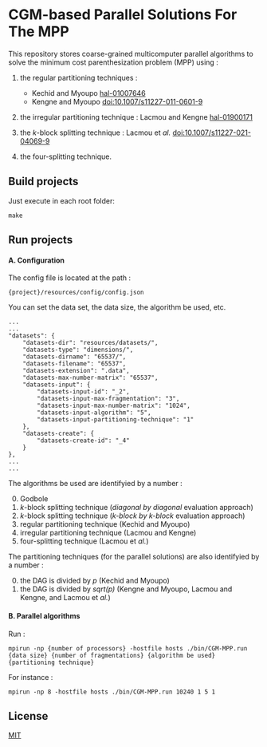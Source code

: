 # CGM-based Parallel Solutions For The MPP

This repository stores coarse-grained multicomputer parallel algorithms to solve the minimum cost parenthesization problem (MPP) using : 

1.  the regular partitioning techniques : 
    - Kechid and Myoupo [hal-01007646](https://hal.archives-ouvertes.fr/hal-01007646)
    - Kengne and Myoupo [doi:10.1007/s11227-011-0601-9](https://doi.org/10.1007/s11227-011-0601-9) 

2.  the irregular partitioning technique : Lacmou and Kengne [hal-01900171](https://hal.archives-ouvertes.fr/hal-01900171)

3.  the *k*-block splitting technique : Lacmou et *al.* [doi:10.1007/s11227-021-04069-9](https://doi.org/10.1007/s11227-021-04069-9) 

4.  the four-splitting technique.

## Build projects

Just execute in each root folder:

````
make
````

## Run projects

#### A. Configuration

The config file is located at the path :

````
{project}/resources/config/config.json
````

You can set the data set, the data size, the algorithm be used, etc.

````
...
...
"datasets": {
    "datasets-dir": "resources/datasets/",
    "datasets-type": "dimensions/",
    "datasets-dirname": "65537/",
    "datasets-filename": "65537",
    "datasets-extension": ".data",
    "datasets-max-number-matrix": "65537",
    "datasets-input": {
        "datasets-input-id": "_2",
        "datasets-input-max-fragmentation": "3",
        "datasets-input-max-number-matrix": "1024",
        "datasets-input-algorithm": "5",
        "datasets-input-partitioning-technique": "1"
    },
    "datasets-create": {
        "datasets-create-id": "_4"
    }
},
...
...
````

The algorithms be used are identifyied by a number :

0.  Godbole
1.  *k*-block splitting technique (*diagonal by diagonal* evaluation approach)
2.  *k*-block splitting technique (*k-block by k-block* evaluation approach)
3.  regular partitioning technique (Kechid and Myoupo)
4.  irregular partitioning technique (Lacmou and Kengne)
5.  four-splitting technique (Lacmou et *al.*)

The partitioning techniques (for the parallel solutions) are also identifyied by a number :

0.  the DAG is divided by *p* (Kechid and Myoupo)
1.  the DAG is divided by *sqrt(p)* (Kengne and Myoupo, Lacmou and Kengne, and Lacmou et *al.*)

#### B. Parallel algorithms

Run :

````
mpirun -np {number of processors} -hostfile hosts ./bin/CGM-MPP.run {data size} {number of fragmentations} {algorithm be used} {partitioning technique}
````

For instance :

````
mpirun -np 8 -hostfile hosts ./bin/CGM-MPP.run 10240 1 5 1
````

## License
[MIT](LICENSE)